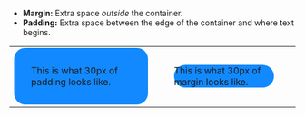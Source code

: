 * **Margin:** Extra space _outside_ the container.
* **Padding:** Extra space between the edge of the container and where text begins.

<table>
  <tr>
    <td width="50%"><div style="border-radius: 20px; background: #1289fe; padding:30px;">This is what 30px of padding looks like.</div></td>
    <td width="50%"><div style="border-radius: 20px; background: #1289fe; margin:30px;">This is what 30px of margin looks like.</div></td>
  </tr>
</table>
